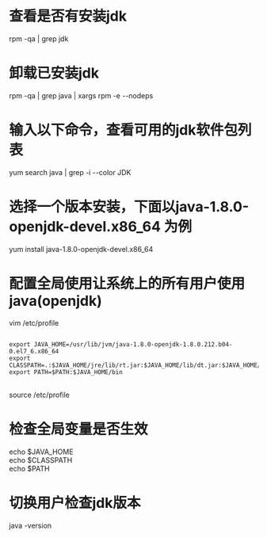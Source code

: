 # 查看是否有安装jdk
rpm -qa | grep jdk

# 卸载已安装jdk
rpm -qa | grep java | xargs rpm -e --nodeps

# 输入以下命令，查看可用的jdk软件包列表
yum search java | grep -i --color JDK

# 选择一个版本安装，下面以java-1.8.0-openjdk-devel.x86_64 为例
yum install java-1.8.0-openjdk-devel.x86_64

# 配置全局使用让系统上的所有用户使用java(openjdk)
vim /etc/profile
<pre>
<code>
export JAVA_HOME=/usr/lib/jvm/java-1.8.0-openjdk-1.8.0.212.b04-0.el7_6.x86_64  
export CLASSPATH=.:$JAVA_HOME/jre/lib/rt.jar:$JAVA_HOME/lib/dt.jar:$JAVA_HOME/lib/tools.jar  
export PATH=$PATH:$JAVA_HOME/bin
</code>
</pre>
source /etc/profile

# 检查全局变量是否生效
echo $JAVA_HOME  
echo $CLASSPATH  
echo $PATH  

# 切换用户检查jdk版本
java -version
